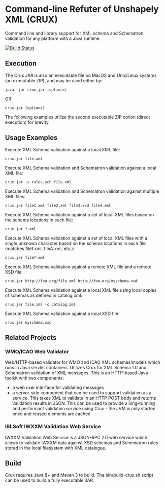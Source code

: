Command-line Refuter of Unshapely XML (CRUX)
=====
Command line and library support for XML schema and Schematron validation for any
platform with a Java runtime.

[![Build Status](https://travis-ci.org/NCAR/crux.svg?branch=master)](https://travis-ci.org/NCAR/crux)

Execution
---------
The Crux JAR is also an executable file on MacOS and Unix/Linux systems (an executable ZIP),
and may be used either by:

    java -jar crux.jar [options]

OR

    crux.jar [options]

The following examples utilize the second executable ZIP option (direct execution) for brevity.

Usage Examples
--------------
Execute XML Schema validation against a local XML file:

    crux.jar file.xml

Execute XML Schema validation and Schematron validation against a local XML file:

    crux.jar -s rules.sch file.xml

Execute XML Schema validation and Schematron validation against multiple XML files:

    crux.jar file1.xml file2.xml file3.xsd file4.xml

Execute XML Schema validation against a set of local XML files based on the schema locations in each file:

    crux.jar *.xml

Execute XML Schema validation against a set of local XML files with a single unknown character based on the schema locations in each file (matches file1.xml, fileA.xml, etc.):

    crux.jar file?.xml

Execute XML Schema validation against a remote XML file and a remote XSD file:

    crux.jar http://foo.org/file.xml http://foo.org/myschema.xsd

Execute XML Schema validation against a local XML file using local copies of schemas as defined in catalog.xml:

    crux.jar file.xml -c catalog.xml

Execute XML Schema validation against a local XSD file:

    crux.jar myschema.xsd

Related Projects
-----
### WMO/ICAO Web Validator
Web/HTTP-based validator for WMO and ICAO XML schemas/models which runs in Java servlet containers.  Utilizes Crux for
XML Schema 1.0 and Schematron validation of XML messages. This is an HTTP-based Java toolkit with two components:

* a web user interface for validating messages
* a server-side component that can be used to support validation as a service. This takes XML to validate in an HTTP
POST body and returns validation results in JSON. This can be used to provide a long-running and performant validation
service using Crux - the JVM is only started once and reused elements are cached

### IBLSoft IWXXM Validation Web Service
IWXXM Validation Web Service is a JSON-RPC 2.0 web service which allows to validate IWXXM data against XSD schemas and
Schematron rules stored in the local filesystem with XML catalogue.

Build
-----
Crux requires Java 8+ and Maven 3 to build.  The bin/build-crux.sh script can be used to
build a fully executable JAR.